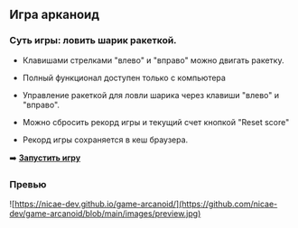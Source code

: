 ## Игра арканоид
### Суть игры: ловить шарик ракеткой.
- Клавишами стрелками "влево" и "вправо" можно двигать ракетку.

- Полный функционал доступен только с компьютера
- Управление ракеткой для ловли шарика через клавиши "влево" и "вправо".
- Можно сбросить рекорд игры и текущий счет кнопкой "Reset score"
- Рекорд игры сохраняется в кеш браузера.

➡️ **[Запустить игру](https://nicae-dev.github.io/game-arcanoid)**
### Превью
![https://nicae-dev.github.io/game-arcanoid/](https://github.com/nicae-dev/game-arcanoid/blob/main/images/preview.jpg)
